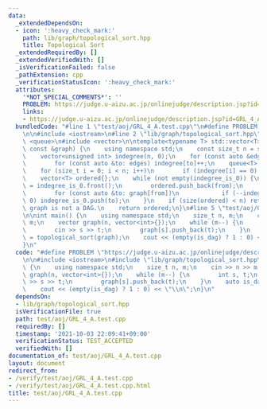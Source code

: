 ```yaml
---
data:
  _extendedDependsOn:
  - icon: ':heavy_check_mark:'
    path: lib/graph/topological_sort.hpp
    title: Topological Sort
  _extendedRequiredBy: []
  _extendedVerifiedWith: []
  _isVerificationFailed: false
  _pathExtension: cpp
  _verificationStatusIcon: ':heavy_check_mark:'
  attributes:
    '*NOT_SPECIAL_COMMENTS*': ''
    PROBLEM: https://judge.u-aizu.ac.jp/onlinejudge/description.jsp?id=GRL_4_A
    links:
    - https://judge.u-aizu.ac.jp/onlinejudge/description.jsp?id=GRL_4_A
  bundledCode: "#line 1 \"test/aoj/GRL_4_A.test.cpp\"\n#define PROBLEM \"https://judge.u-aizu.ac.jp/onlinejudge/description.jsp?id=GRL_4_A\"\
    \n\n#include <iostream>\n#line 2 \"lib/graph/topological_sort.hpp\"\n\n#include\
    \ <queue>\n#include <vector>\n\ntemplate<typename T> std::vector<T> topological_sort(std::vector<std::vector<T>>\
    \ const &graph) {\n    using namespace std;\n    const size_t n = size(graph);\n\
    \    vector<unsigned int> indegree(n, 0);\n    for (const auto &edges: graph)\n\
    \        for (const auto &to: edges) indegree[to]++;\n    queue<T> indegree_is_0{};\n\
    \    for (size_t i = 0; i < n; i++)\n        if (indegree[i] == 0) indegree_is_0.push(i);\n\
    \    vector<T> ordered{};\n    while (not empty(indegree_is_0)) {\n        T from\
    \ = indegree_is_0.front();\n        ordered.push_back(from);\n        indegree_is_0.pop();\n\
    \        for (const auto &to: graph[from])\n            if (--indegree[to] ==\
    \ 0) indegree_is_0.push(to);\n    }\n    if (size(ordered) < n) return {};  //\
    \ graph is not a DAG.\n    return ordered;\n}\n#line 5 \"test/aoj/GRL_4_A.test.cpp\"\
    \n\nint main() {\n    using namespace std;\n    size_t n, m;\n    cin >> n >>\
    \ m;\n    vector graph(n, vector<int>{});\n    while (m--) {\n        int s, t;\n\
    \        cin >> s >> t;\n        graph[s].push_back(t);\n    }\n    auto is_dag\
    \ = topological_sort(graph);\n    cout << (empty(is_dag) ? 1 : 0) << \"\\n\";\n\
    }\n"
  code: "#define PROBLEM \"https://judge.u-aizu.ac.jp/onlinejudge/description.jsp?id=GRL_4_A\"\
    \n\n#include <iostream>\n#include \"lib/graph/topological_sort.hpp\"\n\nint main()\
    \ {\n    using namespace std;\n    size_t n, m;\n    cin >> n >> m;\n    vector\
    \ graph(n, vector<int>{});\n    while (m--) {\n        int s, t;\n        cin\
    \ >> s >> t;\n        graph[s].push_back(t);\n    }\n    auto is_dag = topological_sort(graph);\n\
    \    cout << (empty(is_dag) ? 1 : 0) << \"\\n\";\n}\n"
  dependsOn:
  - lib/graph/topological_sort.hpp
  isVerificationFile: true
  path: test/aoj/GRL_4_A.test.cpp
  requiredBy: []
  timestamp: '2021-10-03 22:09:41+09:00'
  verificationStatus: TEST_ACCEPTED
  verifiedWith: []
documentation_of: test/aoj/GRL_4_A.test.cpp
layout: document
redirect_from:
- /verify/test/aoj/GRL_4_A.test.cpp
- /verify/test/aoj/GRL_4_A.test.cpp.html
title: test/aoj/GRL_4_A.test.cpp
---
```

